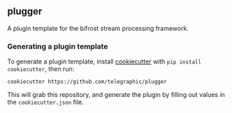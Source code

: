 ## plugger

A plugin template for the bifrost stream processing framework. 


### Generating a plugin template

To generate a plugin template, install [cookiecutter](https://cookiecutter.readthedocs.io/en/latest/) with `pip install cookiecutter`, then run:

```
cookiecutter https://github.com/telegraphic/plugger
```

This will grab this repository, and generate the plugin by filling out values in the `cookiecutter.json` file.